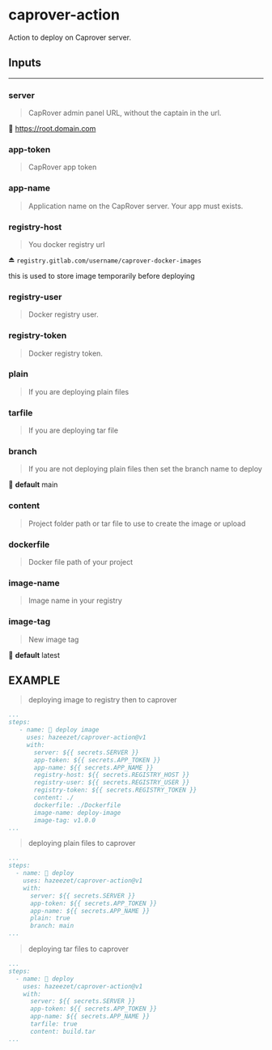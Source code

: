 # caprover-action
Action to deploy on Caprover server.

## Inputs

---

### server
> CapRover admin panel URL, without the captain in the url.

💠 https://root.domain.com

### app-token
> CapRover app token

### app-name
> Application name on the CapRover server. Your app must exists.

### registry-host
> You docker registry url

⏏ `registry.gitlab.com/username/caprover-docker-images`

this is used to store image temporarily before deploying

 ### registry-user
> Docker registry user.

### registry-token
> Docker registry token.

### plain
> If you are deploying plain files

### tarfile
> If you are deploying tar file
    
### branch
> If you are not deploying plain files then set the branch name to deploy

💠 **default** main

### content
> Project folder path or tar file to use to create the image or upload

### dockerfile
> Docker file path of your project

### image-name
> Image name in your registry

### image-tag
> New image tag

💠 **default** latest
        
 
 ## EXAMPLE
 > deploying image to registry then to caprover
 ```yml
 ...
 steps:
    - name: 📂 deploy image
      uses: hazeezet/caprover-action@v1
      with:
        server: ${{ secrets.SERVER }}
        app-token: ${{ secrets.APP_TOKEN }}
        app-name: ${{ secrets.APP_NAME }}
        registry-host: ${{ secrets.REGISTRY_HOST }}
        registry-user: ${{ secrets.REGISTRY_USER }}
        registry-token: ${{ secrets.REGISTRY_TOKEN }}
        content: ./
        dockerfile: ./Dockerfile
        image-name: deploy-image
        image-tag: v1.0.0
...
```

> deploying plain files to caprover
```yml
...
steps:
  - name: 📂 deploy
    uses: hazeezet/caprover-action@v1
    with:
      server: ${{ secrets.SERVER }}
      app-token: ${{ secrets.APP_TOKEN }}
      app-name: ${{ secrets.APP_NAME }}
      plain: true
      branch: main
...
```

> deploying tar files to caprover
```yml
...
steps:
  - name: 📂 deploy
    uses: hazeezet/caprover-action@v1
    with:
      server: ${{ secrets.SERVER }}
      app-token: ${{ secrets.APP_TOKEN }}
      app-name: ${{ secrets.APP_NAME }}
      tarfile: true
      content: build.tar
...
```
